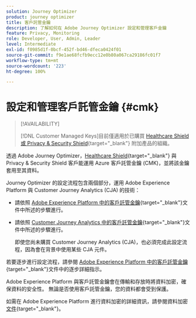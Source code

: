 ```yaml
---
solution: Journey Optimizer
product: journey optimizer
title: 客戶託管金鑰
description: 了解如何在 Adobe Journey Optimizer 設定和管理客戶金鑰
feature: Privacy, Monitoring
role: Developer, User, Admin, Leader
level: Intermediate
exl-id: f0985d1f-0bcf-452f-bd46-dfeca0424f01
source-git-commit: f9e1ae68fcfb9ecc12e0b80a067ca29186fc01f7
workflow-type: tm+mt
source-wordcount: '223'
ht-degree: 100%

---
```


# 設定和管理客戶託管金鑰 {#cmk}

>[!AVAILABILITY]
>
>[!DNL Customer Managed Keys]目前僅適用於已購買 [Healthcare Shield 或 Privacy &amp; Security Shield](https://experienceleague.adobe.com/docs/events/customer-data-management-voices-recordings/governance/healthcare-shield.html?lang=zh-Hant){target="_blank"} 附加產品的組織。

透過 Adobe Journey Optimizer，[Healthcare Shield](https://www.adobe.com/trust/compliance/hipaa-ready.html){target="_blank"} 與 Privacy &amp; Security Shield 客戶能運用 Azure 客戶託管金鑰 (CMK)，並將該金鑰套用至其資料。

Journey Optimizer 的設定流程包含兩個部分，運用 Adobe Experience Platform 與 Customer Journey Analytics (CJA) 的技術：

* 請依照 [Adobe Experience Platform 中的客戶託管金鑰](https://experienceleague.adobe.com/docs/experience-platform/landing/governance-privacy-security/customer-managed-keys.html?lang=zh-Hant){target="_blank"}文件中所述的步驟進行。
* 請依照 [Customer Journey Analytics 中的客戶託管金鑰](https://experienceleague.adobe.com/docs/analytics-platform/using/cja-privacy/cmk.html?lang=zh-Hant){target="_blank"}文件中所述的步驟進行。

  即使您尚未購買 Customer Journey Analytics (CJA)，也必須完成此設定流程，因為會在背景中使用某些 CJA 元件。

若要逐步進行設定流程，請參閱 [Adobe Experience Platform 中的客戶託管金鑰](https://experienceleague.adobe.com/docs/experience-platform/landing/governance-privacy-security/encryption.html?lang=zh-Hant){target="_blank"}文件中的逐步詳細指示。

Adobe Experience Platform 與客戶託管金鑰會在傳輸和存放時將資料加密，確保資料的安全性。 無論是否使用客戶託管金鑰，您的資料都會受到保護。

如需在 Adobe Experience Platform 進行資料加密的詳細資訊，請參閱資料加密[文件](https://experienceleague.adobe.com/docs/experience-platform/landing/governance-privacy-security/encryption.html?lang=zh-Hant){target="_blank"}。

